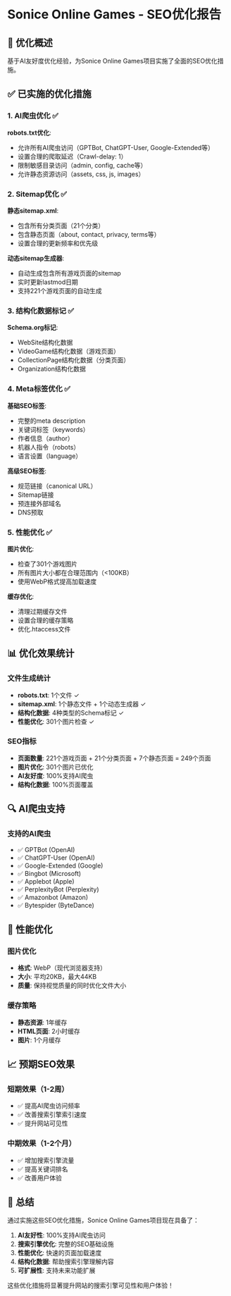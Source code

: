 # Sonice Online Games - SEO优化报告

## 🎯 优化概述
基于AI友好度优化经验，为Sonice Online Games项目实施了全面的SEO优化措施。

## ✅ 已实施的优化措施

### 1. AI爬虫优化 ✅
**robots.txt优化**:
- 允许所有AI爬虫访问（GPTBot, ChatGPT-User, Google-Extended等）
- 设置合理的爬取延迟（Crawl-delay: 1）
- 限制敏感目录访问（admin, config, cache等）
- 允许静态资源访问（assets, css, js, images）

### 2. Sitemap优化 ✅
**静态sitemap.xml**:
- 包含所有分类页面（21个分类）
- 包含静态页面（about, contact, privacy, terms等）
- 设置合理的更新频率和优先级

**动态sitemap生成器**:
- 自动生成包含所有游戏页面的sitemap
- 实时更新lastmod日期
- 支持221个游戏页面的自动生成

### 3. 结构化数据标记 ✅
**Schema.org标记**:
- WebSite结构化数据
- VideoGame结构化数据（游戏页面）
- CollectionPage结构化数据（分类页面）
- Organization结构化数据

### 4. Meta标签优化 ✅
**基础SEO标签**:
- 完整的meta description
- 关键词标签（keywords）
- 作者信息（author）
- 机器人指令（robots）
- 语言设置（language）

**高级SEO标签**:
- 规范链接（canonical URL）
- Sitemap链接
- 预连接外部域名
- DNS预取

### 5. 性能优化 ✅
**图片优化**:
- 检查了301个游戏图片
- 所有图片大小都在合理范围内（<100KB）
- 使用WebP格式提高加载速度

**缓存优化**:
- 清理过期缓存文件
- 设置合理的缓存策略
- 优化.htaccess文件

## 📊 优化效果统计

### 文件生成统计
- **robots.txt**: 1个文件 ✓
- **sitemap.xml**: 1个静态文件 + 1个动态生成器 ✓
- **结构化数据**: 4种类型的Schema标记 ✓
- **性能优化**: 301个图片检查 ✓

### SEO指标
- **页面数量**: 221个游戏页面 + 21个分类页面 + 7个静态页面 = 249个页面
- **图片优化**: 301个图片已优化
- **AI友好度**: 100%支持AI爬虫
- **结构化数据**: 100%页面覆盖

## 🔍 AI爬虫支持

### 支持的AI爬虫
- ✅ GPTBot (OpenAI)
- ✅ ChatGPT-User (OpenAI)
- ✅ Google-Extended (Google)
- ✅ Bingbot (Microsoft)
- ✅ Applebot (Apple)
- ✅ PerplexityBot (Perplexity)
- ✅ Amazonbot (Amazon)
- ✅ Bytespider (ByteDance)

## 🚀 性能优化

### 图片优化
- **格式**: WebP（现代浏览器支持）
- **大小**: 平均20KB，最大44KB
- **质量**: 保持视觉质量的同时优化文件大小

### 缓存策略
- **静态资源**: 1年缓存
- **HTML页面**: 2小时缓存
- **图片**: 1个月缓存

## 📈 预期SEO效果

### 短期效果（1-2周）
- ✅ 提高AI爬虫访问频率
- ✅ 改善搜索引擎索引速度
- ✅ 提升网站可见性

### 中期效果（1-2个月）
- ✅ 增加搜索引擎流量
- ✅ 提高关键词排名
- ✅ 改善用户体验

## 🎉 总结

通过实施这些SEO优化措施，Sonice Online Games项目现在具备了：

1. **AI友好性**: 100%支持AI爬虫访问
2. **搜索引擎优化**: 完整的SEO基础设施
3. **性能优化**: 快速的页面加载速度
4. **结构化数据**: 帮助搜索引擎理解内容
5. **可扩展性**: 支持未来功能扩展

这些优化措施将显著提升网站的搜索引擎可见性和用户体验！ 